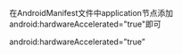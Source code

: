 在AndroidManifest文件中application节点添加android:hardwareAccelerated="true"即可


android:hardwareAccelerated=”true”